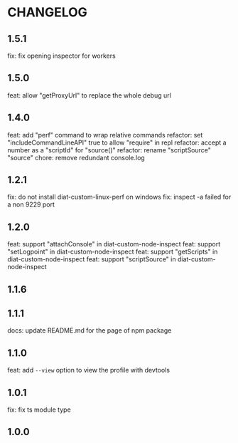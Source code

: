 # CHANGELOG

## 1.5.1
fix: fix opening inspector for workers

## 1.5.0
feat: allow "getProxyUrl" to replace the whole debug url

## 1.4.0
feat: add "perf" command to wrap relative commands
refactor: set "includeCommandLineAPI" true to allow "require" in repl
refactor: accept a number as a "scriptId" for "source()"
refactor: rename "scriptSource" "source"
chore: remove redundant console.log

## 1.2.1
fix: do not install diat-custom-linux-perf on windows
fix: inspect -a failed for a non 9229 port

## 1.2.0
feat: support "attachConsole" in diat-custom-node-inspect
feat: support "setLogpoint" in diat-custom-node-inspect
feat: support "getScripts" in diat-custom-node-inspect
feat: support "scriptSource" in diat-custom-node-inspect

## 1.1.6

## 1.1.1
docs: update README.md for the page of npm package

## 1.1.0
feat: add `--view` option to view the profile with devtools

## 1.0.1
fix: fix ts module type

## 1.0.0
